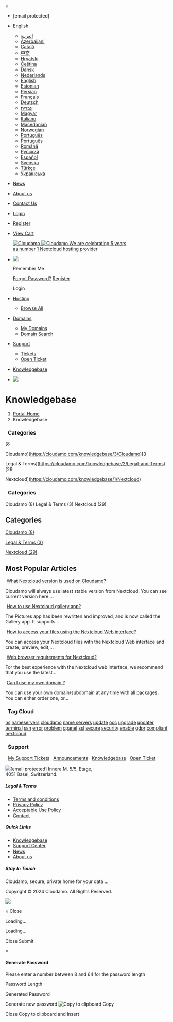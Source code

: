 ×

 

* \[email protected\]

* [English](#)
    
    * [العربية](https://cloudamo.com/knowledgebase?language=arabic)
    * [Azerbaijani](https://cloudamo.com/knowledgebase?language=azerbaijani)
    * [Català](https://cloudamo.com/knowledgebase?language=catalan)
    * [中文](https://cloudamo.com/knowledgebase?language=chinese)
    * [Hrvatski](https://cloudamo.com/knowledgebase?language=croatian)
    * [Čeština](https://cloudamo.com/knowledgebase?language=czech)
    * [Dansk](https://cloudamo.com/knowledgebase?language=danish)
    * [Nederlands](https://cloudamo.com/knowledgebase?language=dutch)
    * [English](https://cloudamo.com/knowledgebase?language=english)
    * [Estonian](https://cloudamo.com/knowledgebase?language=estonian)
    * [Persian](https://cloudamo.com/knowledgebase?language=farsi)
    * [Français](https://cloudamo.com/knowledgebase?language=french)
    * [Deutsch](https://cloudamo.com/knowledgebase?language=german)
    * [עברית](https://cloudamo.com/knowledgebase?language=hebrew)
    * [Magyar](https://cloudamo.com/knowledgebase?language=hungarian)
    * [Italiano](https://cloudamo.com/knowledgebase?language=italian)
    * [Macedonian](https://cloudamo.com/knowledgebase?language=macedonian)
    * [Norwegian](https://cloudamo.com/knowledgebase?language=norwegian)
    * [Português](https://cloudamo.com/knowledgebase?language=portuguese-br)
    * [Português](https://cloudamo.com/knowledgebase?language=portuguese-pt)
    * [Română](https://cloudamo.com/knowledgebase?language=romanian)
    * [Русский](https://cloudamo.com/knowledgebase?language=russian)
    * [Español](https://cloudamo.com/knowledgebase?language=spanish)
    * [Svenska](https://cloudamo.com/knowledgebase?language=swedish)
    * [Türkçe](https://cloudamo.com/knowledgebase?language=turkish)
    * [Українська](https://cloudamo.com/knowledgebase?language=ukranian)
    
* [News](https://cloudamo.com/announcements)
* [About us](https://cloudamo.com/about-us.php)
* [Contact Us](https://cloudamo.com/contact.php)
* [Login](https://cloudamo.com/clientarea.php)
* [Register](https://cloudamo.com/register.php)
* [View Cart](https://cloudamo.com/cart.php?a=view)

    [![Cloudamo](/templates/templates-nuhost/img/header/logo.png)  ![Cloudamo](/templates/templates-nuhost/img/header/logo-b.png)  We are celebrating 5 years  
as number 1 Nextcloud hosting provider](https://cloudamo.com/index.php)

* [![](/templates/templates-nuhost/img/svgs/avatar.svg)](#)
    
    Remember Me
    
    [Forgot Password?](https://cloudamo.com/knowledgebase/12/pwreset.php) [Register](https://cloudamo.com/register.php)
    
    Login
    

* [Hosting](#)
    * [Browse All](https://cloudamo.com/cart.php)
* [Domains](#)
    * [My Domains](https://cloudamo.com/clientarea.php?action=domains)
    * [Domain Search](https://cloudamo.com/cart.php?a=add&domain=register)
* [Support](#)
    * [Tickets](https://cloudamo.com/supporttickets.php)
    * [Open Ticket](https://cloudamo.com/submitticket.php)
* [Knowledgebase](https://cloudamo.com/knowledgebase.php)
* [![](/templates/templates-nuhost/img/svgs/search.svg)](# "search")

Knowledgebase
=============

1. [Portal Home](https://cloudamo.com/)
2. Knowledgebase

###   Categories

[8

Cloudamo](https://cloudamo.com/knowledgebase/3/Cloudamo)[3

Legal & Terms](https://cloudamo.com/knowledgebase/2/Legal-and-Terms)[29

Nextcloud](https://cloudamo.com/knowledgebase/1/Nextcloud)

###   Categories

Cloudamo (8) Legal & Terms (3) Nextcloud (29)

 

Categories
----------

[Cloudamo (8)](https://cloudamo.com/knowledgebase/3/Cloudamo)

[Legal & Terms (3)](https://cloudamo.com/knowledgebase/2/Legal-and-Terms)

[Nextcloud (29)](https://cloudamo.com/knowledgebase/1/Nextcloud)

Most Popular Articles
---------------------

 [What Nextcloud version is used on Cloudamo?](https://cloudamo.com/knowledgebase/1/What-Nextcloud-version-is-used-on-Cloudamo.html)

Cloudamo will always use latest stable version from Nextcloud. You can see current version here:...

 [How to use Nextcloud gallery app?](https://cloudamo.com/knowledgebase/24/How-to-use-Nextcloud-gallery-app.html)

The Pictures app has been rewritten and improved, and is now called the Gallery app. It supports...

 [How to access your files using the Nextcloud Web interface?](https://cloudamo.com/knowledgebase/23/How-to-access-your-files-using-the-Nextcloud-Web-interface.html)

You can access your Nextcloud files with the Nextcloud Web interface and create, preview, edit,...

 [Web browser requirements for Nextcloud?](https://cloudamo.com/knowledgebase/20/Web-browser-requirements-for-Nextcloud.html)

For the best experience with the Nextcloud web interface, we recommend that you use the latest...

 [Can I use my own domain ?](https://cloudamo.com/knowledgebase/3/Can-I-use-my-own-domain-.html)

You can use your own domain/subdomain at any time with all packages. You can either order one, or...

###   Tag Cloud

[ns](https://cloudamo.com/knowledgebase/tag/ns) [nameservers](https://cloudamo.com/knowledgebase/tag/nameservers) [cloudamo](https://cloudamo.com/knowledgebase/tag/cloudamo) [name servers](https://cloudamo.com/knowledgebase/tag/name-servers) [update](https://cloudamo.com/knowledgebase/tag/update) [occ](https://cloudamo.com/knowledgebase/tag/occ) [upgrade](https://cloudamo.com/knowledgebase/tag/upgrade) [updater](https://cloudamo.com/knowledgebase/tag/updater) [terminal](https://cloudamo.com/knowledgebase/tag/terminal) [ssh](https://cloudamo.com/knowledgebase/tag/ssh) [error](https://cloudamo.com/knowledgebase/tag/error) [problem](https://cloudamo.com/knowledgebase/tag/problem) [cpanel](https://cloudamo.com/knowledgebase/tag/cpanel) [ssl](https://cloudamo.com/knowledgebase/tag/ssl) [secure](https://cloudamo.com/knowledgebase/tag/secure) [security](https://cloudamo.com/knowledgebase/tag/security) [enable](https://cloudamo.com/knowledgebase/tag/enable) [gdpr](https://cloudamo.com/knowledgebase/tag/gdpr) [compliant](https://cloudamo.com/knowledgebase/tag/compliant) [nextcloud](https://cloudamo.com/knowledgebase/tag/nextcloud)

###   Support

  [My Support Tickets](https://cloudamo.com/supporttickets.php)   [Announcements](https://cloudamo.com/announcements)   [Knowledgebase](https://cloudamo.com/knowledgebase)   [Open Ticket](https://cloudamo.com/submitticket.php)

 [![](/templates/templates-nuhost/img/header/logo.png)](#)\[email protected\] Innere M. 5/5. Etage,  
4051 Basel, Switzerland.

##### Legal & Terms

* [Terms and conditions](https://cloudamo.com/knowledgebase/44/Terms-and-conditions.html)
* [Privacy Policy](https://cloudamo.com/knowledgebase/43/Privacy-Policy.html)
* [Acceptable Use Policy](https://cloudamo.com/knowledgebase/42/Acceptable-Use-Policy.html)
* [Contact](https://cloudamo.com/contact.php)

##### Quick Links

* [Knowledgebase](https://cloudamo.com/knowledgebase.php)
* [Support Center](https://cloudamo.com/contact.php)
* [News](https://cloudamo.com/announcements.php)
* [About us](https://cloudamo.com/about-us.php)

##### Stay In Touch

[](#)[](#)

Cloudamo, secure, private home for your data ...

[](#)

Copyright © 2024 Cloudamo. All Rights Reserved.

![](/assets/img/overlay-spinner.svg)  

× Close

Loading...

Loading...

Close Submit

×

#### Generate Password

Please enter a number between 8 and 64 for the password length

Password Length

Generated Password

Generate new password ![Copy to clipboard](/assets/img/clippy.svg) Copy

Close Copy to clipboard and Insert